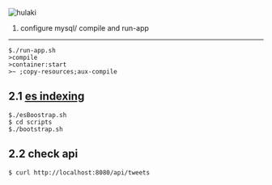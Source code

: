 
![hulaki](https://github.com/iPrayag/moonmarket-sbt/raw/hulaki/hulaki.jpg)

1. configure mysql/ compile and run-app
-----------------------------

```
$./run-app.sh
>compile
>container:start
>~ ;copy-resources;aux-compile
```

2.1 [es indexing](https://github.com/iPrayag/moonmarket-sbt/tree/master/scripts)
--------------------------------------------------------------------------------

```
$./esBoostrap.sh
$ cd scripts
$./bootstrap.sh
```

2.2 check api
---------------
```
$ curl http://localhost:8080/api/tweets
```

